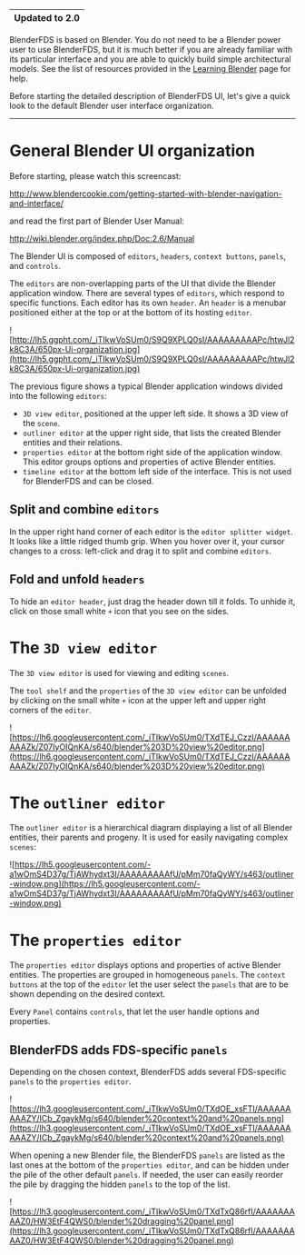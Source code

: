 | **Updated to 2.0** |
|:-------------------|

BlenderFDS is based on Blender. You do not need to be a Blender power user to use BlenderFDS, but it is much better if you are already familiar with its particular interface and you are able to quickly build simple architectural models. See the list of resources provided in the [Learning Blender](LearningBlender.md) page for help.

Before starting the detailed description of BlenderFDS UI, let's give a quick look to the default Blender user interface organization.




---


# General Blender UI organization #

Before starting, please watch this screencast:

http://www.blendercookie.com/getting-started-with-blender-navigation-and-interface/

and read the first part of Blender User Manual:

http://wiki.blender.org/index.php/Doc:2.6/Manual

The Blender UI is composed of `editors`, `headers`, `context buttons`, `panels`, and `controls`.

The `editors` are non-overlapping parts of the UI that divide the Blender application window. There are several types of `editors`, which respond to specific functions. Each editor has its own `header`. An `header` is a menubar positioned either at the top or at the bottom of its hosting `editor`.

![http://lh5.ggpht.com/_iTIkwVoSUm0/S9Q9XPLQ0sI/AAAAAAAAAPc/htwJl2k8C3A/650px-Ui-organization.jpg](http://lh5.ggpht.com/_iTIkwVoSUm0/S9Q9XPLQ0sI/AAAAAAAAAPc/htwJl2k8C3A/650px-Ui-organization.jpg)

The previous figure shows a typical Blender application windows divided into the following `editors`:
  * `3D view editor`, positioned at the upper left side. It shows a 3D view of the `scene`.
  * `outliner editor` at the upper right side, that lists the created Blender entities and their relations.
  * `properties editor` at the bottom right side of the application window. This editor groups options and properties of active Blender entities.
  * `timeline editor` at the bottom left side of the interface. This is not used for BlenderFDS and can be closed.

## Split and combine `editors` ##

In the upper right hand corner of each editor is the `editor splitter widget`. It looks like a little ridged thumb grip. When you hover over it, your cursor changes to a cross: left-click and drag it to split and combine `editors`.

## Fold and unfold `headers` ##

To hide an `editor header`, just drag the header down till it folds. To unhide it, click on those small white `+` icon that you see on the sides.

# The `3D view editor` #

The `3D view editor` is used for viewing and editing `scenes`.

The `tool shelf` and the `properties` of the `3D view editor` can be unfolded by clicking on the small white `+` icon at the upper left and upper right corners of the `editor`.

![https://lh6.googleusercontent.com/_iTIkwVoSUm0/TXdTEJ_CzzI/AAAAAAAAAZk/Z07IyOIQnKA/s640/blender%203D%20view%20editor.png](https://lh6.googleusercontent.com/_iTIkwVoSUm0/TXdTEJ_CzzI/AAAAAAAAAZk/Z07IyOIQnKA/s640/blender%203D%20view%20editor.png)

# The `outliner editor` #

The `outliner editor` is a hierarchical diagram displaying a list of all Blender entities, their parents and progeny. It is used for easily navigating complex `scenes`:

![https://lh5.googleusercontent.com/-a1wOmS4D37g/TjAWhydxt3I/AAAAAAAAAfU/pMm70faQyWY/s463/outliner-window.png](https://lh5.googleusercontent.com/-a1wOmS4D37g/TjAWhydxt3I/AAAAAAAAAfU/pMm70faQyWY/s463/outliner-window.png)

# The `properties editor` #

The `properties editor` displays options and properties of active Blender entities. The properties are grouped in homogeneous `panels`. The `context buttons` at the top of the `editor` let the user select the `panels` that are to be shown depending on the desired context.

Every `Panel` contains `controls`, that let the user handle options and properties.

## BlenderFDS adds FDS-specific `panels` ##

Depending on the chosen context, BlenderFDS adds several FDS-specific `panels` to the `properties editor`.

![https://lh3.googleusercontent.com/_iTIkwVoSUm0/TXdOE_xsFTI/AAAAAAAAAZY/ICb_ZgaykMg/s640/blender%20context%20and%20panels.png](https://lh3.googleusercontent.com/_iTIkwVoSUm0/TXdOE_xsFTI/AAAAAAAAAZY/ICb_ZgaykMg/s640/blender%20context%20and%20panels.png)

When opening a new Blender file, the BlenderFDS `panels` are listed as the last ones at the bottom of the `properties editor`, and can be hidden under the pile of the other default `panels`. If needed, the user can easily reorder the pile by dragging the hidden `panels` to the top of the list.

![https://lh3.googleusercontent.com/_iTIkwVoSUm0/TXdTxQ86rfI/AAAAAAAAAZ0/HW3EtF4QWS0/blender%20dragging%20panel.png](https://lh3.googleusercontent.com/_iTIkwVoSUm0/TXdTxQ86rfI/AAAAAAAAAZ0/HW3EtF4QWS0/blender%20dragging%20panel.png)